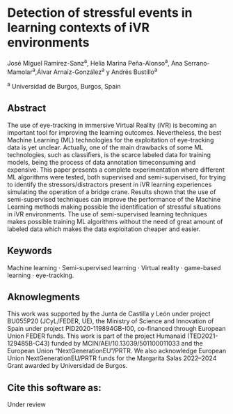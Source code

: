 # Detection of stressful events in learning contexts of iVR environments

José Miguel Ramírez-Sanz<sup>a</sup>, Helia Marina Peña-Alonso<sup>a</sup>, Ana Serrano-Mamolar<sup>a</sup>,Álvar Arnaiz-González<sup>a</sup> y Andrés Bustillo<sup>a</sup>

<sup>a</sup> Universidad de Burgos, Burgos, Spain

## Abstract

The use of eye-tracking in immersive Virtual Reality (iVR) is becoming an important tool for improving the learning outcomes. Nevertheless, the best Machine Learning (ML) technologies for the exploitation of eye-tracking data is yet unclear. Actually, one of the main drawbacks of some ML technologies, such as classifiers, is the scarce labeled data for training models, being the process of data annotation timeconsuming and expensive. This paper presents a complete experimentation where different ML algorithms were tested, both supervised and semi-supervised, for trying to identify the stressors/distractors present in iVR learning experiences simulating the operation of a bridge crane. Results shown that the use of semi-supervised techniques can improve the performance of the Machine Learning methods making possible the identification of stressful situations in iVR environments. The use of semi-supervised learning techniques makes possible training ML algorithms without the need of great amount of labeled data which makes the data exploitation cheaper and easier.

## Keywords

Machine learning · Semi-supervised learning · Virtual reality · game-based learning · eye-tracking.

## Aknowlegments

This work was supported by the Junta de Castilla y León under project BU055P20 (JCyL/FEDER, UE), the Ministry of Science and Innovation of Spain under project PID2020-119894GB-I00, co-financed through European Union FEDER funds. This work is part of the project Humanaid (TED2021-129485B-C43) funded by MCIN/AEI/10.13039/501100011033 and the European Union “NextGenerationEU”/PRTR. We also acknowledge European Union NextGenerationEU/PRTR funds for the Margarita Salas 2022–2024 Grant awarded by Universidad de Burgos.

## Cite this software as:

Under review


